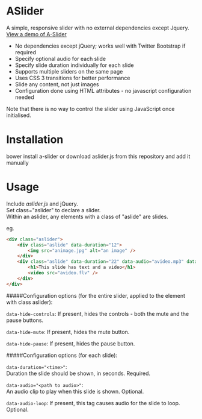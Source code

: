 ASlider
=======

A simple, responsive slider with no external dependencies except Jquery.    
[View a demo of A-Slider](http://varunnaik.github.com/A-Slider)

* No dependencies except jQuery; works well with Twitter Bootstrap if required
* Specify optional audio for each slide
* Specify slide duration individually for each slide
* Supports multiple sliders on the same page
* Uses CSS 3 transitions for better performance
* Slide any content, not just images
* Configuration done using HTML attributes - no javascript configuration needed

Note that there is no way to control the slider using JavaScript once initialised.

Installation
============
bower install a-slider or download aslider.js from this repository and add it manually

Usage
=====
Include *aslider.js* and jQuery.    
Set class="aslider" to declare a slider.     
Within an aslider, any elements with a class of "aslide" are slides.    

eg.
```HTML
<div class="aslider">
    <div class="aslide" data-duration="12">
        <img src="animage.jpg" alt="an image" />
    </div>
    <div class="aslide" data-duration="22" data-audio="avideo.mp3" data-audio-loop>
        <h1>This slide has text and a video</h1>
        <video src="avideo.flv" />
    </div>
</div>
```

#####Configuration options (for the entire slider, applied to the element with class aslider):

``` data-hide-controls ```: 
If present, hides the controls - both the mute and the pause buttons.

``` data-hide-mute ```: 
If present, hides the mute button.

``` data-hide-pause ```: 
If present, hides the pause button.

#####Configuration options (for each slide):    

``` data-duration="<time>" ```:    
Duration the slide should be shown, in seconds. Required.

``` data-audio="<path to audio>" ```:   
An audio clip to play when this slide is shown. Optional.

``` data-audio-loop ```: 
If present, this tag causes audio for the slide to loop. Optional.

